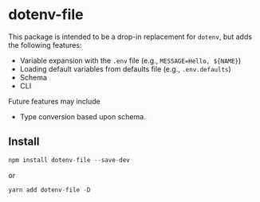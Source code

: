 # dotenv-file

This package is intended to be a drop-in replacement for `dotenv`, but adds the following features:

- Variable expansion with the `.env` file (e.g., `MESSAGE=Hello, ${NAME}`)
- Loading default variables from defaults file (e.g., `.env.defaults`)
- Schema
- CLI

Future features may include
- Type conversion based upon schema.

## Install

```js
npm install dotenv-file --save-dev
```

or

```js
yarn add dotenv-file -D
```